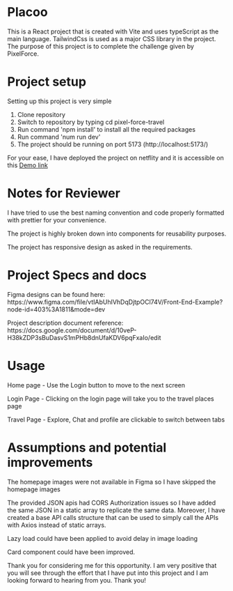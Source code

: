 <h1>Placoo</h1>
<p>
This is a React project that is created with Vite and uses typeScript as the main language. 
TailwindCss is used as a major CSS library in the project.
The purpose of this project is to complete the challenge given by PixelForce.  
</p>

<h1>Project setup</h1>
<p>Setting up this project is very simple</p>
<ol>
  <li>Clone repository</li>
  <li>Switch to repository by typing cd pixel-force-travel</li>
  <li>Run command 'npm install' to install all the required packages</li>
  <li>Run command 'num run dev'</li>
  <li>The project should be running on port 5173 (http://localhost:5173/)</li>
</ol>

<p>For your ease, I have deployed the project on netflity and it is accessible on this <a href="https://main--mellow-mousse-fc236a.netlify.app/">Demo link</a> </p>

<h1>Notes for Reviewer</h1>
<p> I have tried to use the best naming convention and code properly formatted with prettier for your convenience.</p>
<p> The project is highly broken down into components for reusability purposes.</p>
<p> The project has responsive design as asked in the requirements.</p>

<h1>Project Specs and docs</h1>
<p>Figma designs can be found here: https://www.figma.com/file/vtIAbUhIVhDqDjtpOCl74V/Front-End-Example?node-id=403%3A1811&mode=dev </p>
<p>Project description document reference: https://docs.google.com/document/d/10veP-H38kZDP3sBuDasvS1mPHb8dnUfaKDV6pqFxaIo/edit </p>

<h1>Usage</h1>
<p>Home page - Use the Login button to move to the next screen</p>
<p>Login Page - Clicking on the login page will take you to the travel places page</p>
<p>Travel Page - Explore, Chat and profile are clickable to switch between tabs</p>

<h1>Assumptions and potential improvements</h1>
<p>The homepage images were not available in Figma so I have skipped the homepage images</p>
<p>The provided JSON apis had CORS Authorization issues so I have added the same JSON in a static array to replicate the same data. Moreover,  I have created a base API calls structure that can be used to simply call the APIs with Axios instead of static arrays.</p>
<p> Lazy load could have been applied to avoid delay in image loading </p>
<p>Card component could have been improved.</p>



<p>Thank you for considering me for this opportunity. I am very positive that you will see through the effort that I have put into this project and I am looking forward to hearing from you. Thank you!</p>
